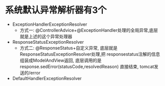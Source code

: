 
# 系统默认异常解析器有3个
* ExceptionHandlerExceptionResolver
  * 方式一:  @ControllerAdvice+@ExceptionHandler处理的全局异常,底层就是上述的这个异常处理器
* ResponseStatusExceptionResolver
  * 方式二:  @ResponseStatus+自定义异常, 底层就是ResponseStatusExceptionResolver处理,把
     responsestatus注解的信息组装成ModelAndView返回, 底层调用的是response.sedError(statusCode,resolvedReason) 
     直接结束, tomcat发送的/error
* DefaultHandlerExceptionResolver

